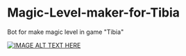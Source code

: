 # Magic-Level-maker-for-Tibia
Bot for make magic level in game "Tibia"

[![IMAGE ALT TEXT HERE](https://img.youtube.com/vi/pTGCGSs1sbU/0.jpg)](https://www.youtube.com/watch?v=N6aSMX8R3gM)

